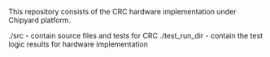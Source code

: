 This repository consists of the CRC hardware implementation under Chipyard platform.

./src          - contain source files and tests for CRC
./test_run_dir - contain the test logic results for hardware implementation
